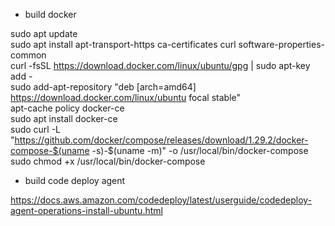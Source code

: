 - build docker

sudo apt update <br />
sudo apt install apt-transport-https ca-certificates curl software-properties-common <br />
curl -fsSL https://download.docker.com/linux/ubuntu/gpg | sudo apt-key add - <br />
sudo add-apt-repository "deb [arch=amd64] https://download.docker.com/linux/ubuntu focal stable" <br />
apt-cache policy docker-ce <br />
sudo apt install docker-ce <br />
sudo curl -L "https://github.com/docker/compose/releases/download/1.29.2/docker-compose-$(uname -s)-$(uname -m)" -o /usr/local/bin/docker-compose <br />
sudo chmod +x /usr/local/bin/docker-compose <br />

- build code deploy agent

https://docs.aws.amazon.com/codedeploy/latest/userguide/codedeploy-agent-operations-install-ubuntu.html <br />
